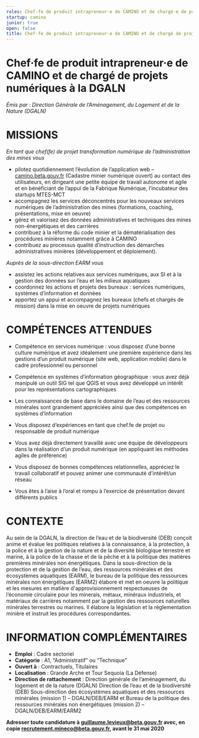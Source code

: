 ```yaml
---
roles: Chef·fe de produit intrapreneur·e de CAMINO et de chargé·e de projets numériques à la DGALN
startup: camino
junior: true 
open: false 
title: Chef·fe de produit intrapreneur·e de CAMINO et de chargé de projets numériques à la DGALN
---
```


# Chef·fe de produit intrapreneur·e de CAMINO et de chargé de projets numériques à la DGALN


_Émis par : Direction Générale de l’Aménagement, du Logement
et de la Nature (DGALN)_


# MISSIONS 

_En tant que  chef(fe) de projet transformation numérique de l’administration des mines vous_

- pilotez quotidiennement l’évolution de l’application web – [camino.beta.gouv.fr](https://camino.beta.gouv.fr/titres) (Cadastre minier numérique ouvert) au contact des utilisateurs, en dirigeant une petite équipe de travail autonome et agile et en bénéficiant de l’appui de la Fabrique Numérique, l’incubateur des startups MTES-MCT
- accompagnez les services déconcentrés pour les nouveaux services numériques de l’administration des mines (formations, coaching, présentations, mise en oeuvre)
- gérez et valorisez des données administratives et techniques des mines non-énergétiques et des carrières
- contribuez à la réforme du code minier et la dématérialisation des procédures minières notamment grâce à CAMINO
- contribuez au processus qualité d’instruction des démarches administratives minières (développement et déploiement).


_Auprès de la sous-direction EARM vous_

- assistez les actions relatives aux services numériques, aux SI et à la gestion des données sur l’eau et les milieux aquatiques
- coordonnez les actions et projets des bureaux : services numériques, systèmes d’information et données 
- apportez un appui et accompagnez les bureaux (chefs et chargés de mission) dans la mise en oeuvre de projets numériques

# COMPÉTENCES ATTENDUES 

- Compétence en services numérique : vous disposez d’une bonne culture numérique et avez idéalement une première expérience dans les gestions d’un produit numérique (site web, application mobile) dans le cadre professionnel ou personnel  
- Compétence en systèmes d’information géographique : vous avez déjà manipulé un outil SIG tel que QGIS et vous avez développé un intérêt pour les représentations cartographiques
- Les connaissances de base dans le domaine de l’eau et des ressources minérales sont grandement appréciées ainsi que des compétences en systèmes d’information


- Vous disposez d’expériences en tant que chef.fe de projet ou responsable de produit numérique
- Vous avez déjà directement travaillé avec une équipe de développeurs dans la réalisation d’un produit numérique (en appliquant les méthodes agiles de préférence)
- Vous disposez de bonnes compétences relationnelles, appréciez le travail collaboratif et pouvez animer une communauté d’intérêt/un réseau
- Vous êtes à l’aise à l’oral et rompu à l’exercice de présentation devant différents publics


# CONTEXTE  

Au sein de la DGALN, la direction de l’eau et de la biodiversité (DEB) conçoit anime et évalue les politiques relatives à la connaissance, à la protection, à la police et à la gestion de la nature et de la diversité biologique terrestre et marine, à la police de la chasse et de la pêche et à la politique des matières premières minérales non énergétiques. Dans la sous-direction de la protection et de la gestion de l’eau, des ressources minérales et des écosystèmes aquatiques (EARM), le bureau de la politique des ressources minérales non énergétiques (EARM2) élabore et met en oeuvre la politique et les mesures en matière d'approvisionnement respectueuses de l’économie circulaire pour les minerais, métaux, minéraux industriels, et matériaux de carrières notamment par la gestion des ressources naturelles minérales terrestres ou marines. Il élabore la législation et la réglementation minière et instruit les procédures correspondantes.


# INFORMATION COMPLÉMENTAIRES  

- **Emploi** : Cadre sectoriel
- **Catégorie** : A1, “Administratif” ou “Technique”
- **Ouvert à** : Contractuels, Titulaires
- **Localisation** : Grande Arche et Tour Sequoia (La Défense)
- **Direction de rattachement** : Direction générale de l’aménagement, du logement et de la nature (DGALN) Direction de l’eau et de la biodiversité (DEB) Sous-direction des écosystèmes aquatiques et des ressources minérales (mission 1) – DGALN/DEB/EARM et Bureau de la politique des ressources minérales non énergétiques (mission 2) – DGALN/DEB/EARM/EARM2

**Adresser toute candidature à guillaume.levieux@beta.gouv.fr avec, en copie recrutement.mineco@beta.gouv.fr, avant le 31 mai 2020**





